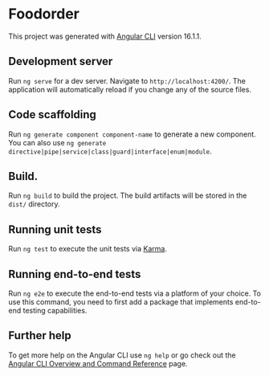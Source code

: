 # Foodorder

This project was generated with [Angular CLI](https://github.com/angular/angular-cli) version 16.1.1.

## Development server 
 
Run `ng serve` for a dev server. Navigate to `http://localhost:4200/`. The application will automatically reload if you change any of the source files.
 
## Code scaffolding    
  
Run `ng generate component component-name` to generate a new component. You can also use `ng generate directive|pipe|service|class|guard|interface|enum|module`.

## Build.  
  
Run `ng build` to build the project. The build artifacts will be stored in the `dist/` directory.

## Running unit tests

Run `ng test` to execute the unit tests via [Karma](https://karma-runner.github.io).

## Running end-to-end tests

Run `ng e2e` to execute the end-to-end tests via a platform of your choice. To use this command, you need to first add a package that implements end-to-end testing capabilities.

## Further help

To get more help on the Angular CLI use `ng help` or go check out the [Angular CLI Overview and Command Reference](https://angular.io/cli) page.
